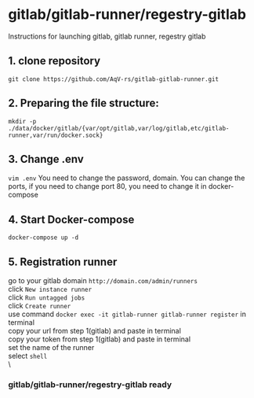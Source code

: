 # gitlab/gitlab-runner/regestry-gitlab
Instructions for launching gitlab, gitlab runner, regestry gitlab
## 1. clone repository
`git clone https://github.com/AqV-rs/gitlab-gitlab-runner.git`
## 2. Preparing the file structure:
`mkdir -p ./data/docker/gitlab/{var/opt/gitlab,var/log/gitlab,etc/gitlab-runner,var/run/docker.sock}`
## 3. Change .env
`vim .env`
You need to change the password, domain.
You can change the ports, if you need to change port 80, you need to change it in docker-compose
## 4. Start Docker-compose
`docker-compose up -d`
## 5. Registration runner
go to your gitlab domain `http://domain.com/admin/runners` \
click `New instance runner` \
click `Run untagged jobs`\
click `Create runner`\
use command `docker exec -it gitlab-runner gitlab-runner register` in terminal \
copy your url from step 1(gitlab) and paste in terminal \
copy your token from step 1(gitlab) and paste in terminal \
set the name of the runner \
select `shell` \
\
### gitlab/gitlab-runner/regestry-gitlab ready 

